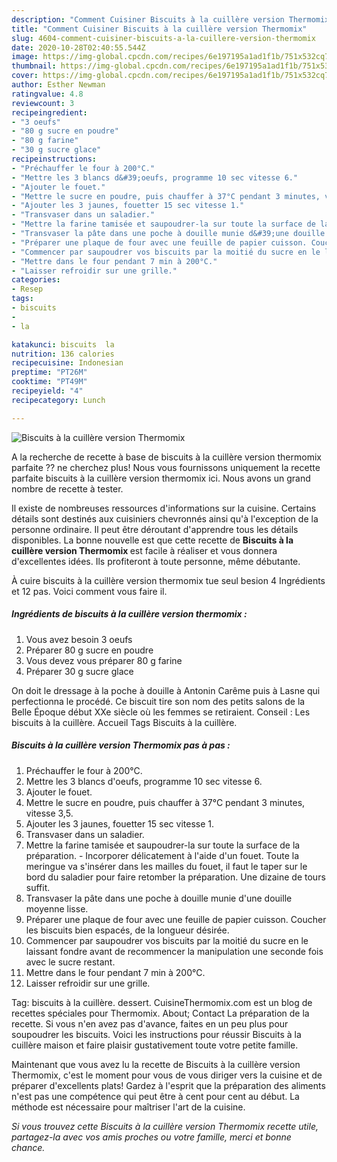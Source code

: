 ```yaml
---
description: "Comment Cuisiner Biscuits à la cuillère version Thermomix"
title: "Comment Cuisiner Biscuits à la cuillère version Thermomix"
slug: 4604-comment-cuisiner-biscuits-a-la-cuillere-version-thermomix
date: 2020-10-28T02:40:55.544Z
image: https://img-global.cpcdn.com/recipes/6e197195a1ad1f1b/751x532cq70/biscuits-a-la-cuillere-version-thermomix-photo-principale-de-la-recette.jpg
thumbnail: https://img-global.cpcdn.com/recipes/6e197195a1ad1f1b/751x532cq70/biscuits-a-la-cuillere-version-thermomix-photo-principale-de-la-recette.jpg
cover: https://img-global.cpcdn.com/recipes/6e197195a1ad1f1b/751x532cq70/biscuits-a-la-cuillere-version-thermomix-photo-principale-de-la-recette.jpg
author: Esther Newman
ratingvalue: 4.8
reviewcount: 3
recipeingredient:
- "3 oeufs"
- "80 g sucre en poudre"
- "80 g farine"
- "30 g sucre glace"
recipeinstructions:
- "Préchauffer le four à 200°C."
- "Mettre les 3 blancs d&#39;oeufs, programme 10 sec vitesse 6."
- "Ajouter le fouet."
- "Mettre le sucre en poudre, puis chauffer à 37°C pendant 3 minutes, vitesse 3,5."
- "Ajouter les 3 jaunes, fouetter 15 sec vitesse 1."
- "Transvaser dans un saladier."
- "Mettre la farine tamisée et saupoudrer-la sur toute la surface de la préparation. Incorporer délicatement à l&#39;aide d&#39;un fouet. Toute la meringue va s&#39;insérer dans les mailles du fouet, il faut le taper sur le bord du saladier pour faire retomber la préparation. Une dizaine de tours suffit."
- "Transvaser la pâte dans une poche à douille munie d&#39;une douille moyenne lisse."
- "Préparer une plaque de four avec une feuille de papier cuisson. Coucher les biscuits bien espacés, de la longueur désirée."
- "Commencer par saupoudrer vos biscuits par la moitié du sucre en le laissant fondre avant de recommencer la manipulation une seconde fois avec le sucre restant."
- "Mettre dans le four pendant 7 min à 200°C."
- "Laisser refroidir sur une grille."
categories:
- Resep
tags:
- biscuits
- 
- la

katakunci: biscuits  la 
nutrition: 136 calories
recipecuisine: Indonesian
preptime: "PT26M"
cooktime: "PT49M"
recipeyield: "4"
recipecategory: Lunch

---
```



![Biscuits à la cuillère version Thermomix](https://img-global.cpcdn.com/recipes/6e197195a1ad1f1b/751x532cq70/biscuits-a-la-cuillere-version-thermomix-photo-principale-de-la-recette.jpg)

A la recherche de recette à base de biscuits à la cuillère version thermomix parfaite ?? ne cherchez plus! Nous vous fournissons uniquement la recette parfaite biscuits à la cuillère version thermomix ici. Nous avons un grand nombre de recette à tester.

Il existe de nombreuses ressources d'informations sur la cuisine. Certains détails sont destinés aux cuisiniers chevronnés ainsi qu'à l'exception de la personne ordinaire. Il peut être déroutant d'apprendre tous les détails disponibles. La bonne nouvelle est que cette recette de <strong> Biscuits à la cuillère version Thermomix </strong> est facile à réaliser et vous donnera d'excellentes idées. Ils profiteront à toute personne, même débutante.

<!--inarticleads1-->

À cuire biscuits à la cuillère version thermomix tue seul besion 4 Ingrédients et 12 pas. Voici comment vous faire il.

##### Ingrédients de biscuits à la cuillère version thermomix :

1. Vous avez besoin 3 oeufs
1. Préparer 80 g sucre en poudre
1. Vous devez vous préparer 80 g farine
1. Préparer 30 g sucre glace


On doit le dressage à la poche à douille à Antonin Carême puis à Lasne qui perfectionna le procédé. Ce biscuit tire son nom des petits salons de la Belle Époque début XXe siècle où les femmes se retiraient. Conseil : Les biscuits à la cuillère. Accueil Tags Biscuits à la cuillère. 

<!--inarticleads2-->

##### Biscuits à la cuillère version Thermomix pas à pas :

1. Préchauffer le four à 200°C.
1. Mettre les 3 blancs d&#39;oeufs, programme 10 sec vitesse 6.
1. Ajouter le fouet.
1. Mettre le sucre en poudre, puis chauffer à 37°C pendant 3 minutes, vitesse 3,5.
1. Ajouter les 3 jaunes, fouetter 15 sec vitesse 1.
1. Transvaser dans un saladier.
1. Mettre la farine tamisée et saupoudrer-la sur toute la surface de la préparation. - Incorporer délicatement à l&#39;aide d&#39;un fouet. Toute la meringue va s&#39;insérer dans les mailles du fouet, il faut le taper sur le bord du saladier pour faire retomber la préparation. Une dizaine de tours suffit.
1. Transvaser la pâte dans une poche à douille munie d&#39;une douille moyenne lisse.
1. Préparer une plaque de four avec une feuille de papier cuisson. Coucher les biscuits bien espacés, de la longueur désirée.
1. Commencer par saupoudrer vos biscuits par la moitié du sucre en le laissant fondre avant de recommencer la manipulation une seconde fois avec le sucre restant.
1. Mettre dans le four pendant 7 min à 200°C.
1. Laisser refroidir sur une grille.


Tag: biscuits à la cuillère. dessert. CuisineThermomix.com est un blog de recettes spéciales pour Thermomix. About; Contact La préparation de la recette. Si vous n&#39;en avez pas d&#39;avance, faites en un peu plus pour soupoudrer les biscuits. Voici les instructions pour réussir Biscuits à la cuillère maison et faire plaisir gustativement toute votre petite famille. 

<!--inarticleads1-->

<p>
Maintenant que vous avez lu la recette de Biscuits à la cuillère version Thermomix, c'est le moment pour vous de vous diriger vers la cuisine et de préparer d'excellents plats! Gardez à l'esprit que la préparation des aliments n'est pas une compétence qui peut être à cent pour cent au début. La méthode est nécessaire pour maîtriser l'art de la cuisine.
</p>

<p>
<i>Si vous trouvez cette Biscuits à la cuillère version Thermomix recette utile, partagez-la avec vos amis proches ou votre famille, merci et bonne chance.</i>
</p>
